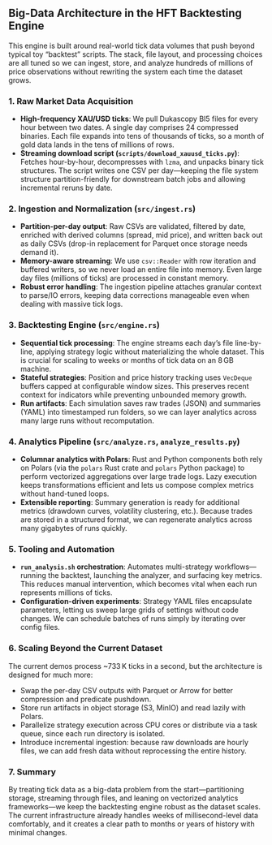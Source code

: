 ## Big-Data Architecture in the HFT Backtesting Engine

This engine is built around real-world tick data volumes that push beyond typical toy “backtest” scripts. The stack, file layout, and processing choices are all tuned so we can ingest, store, and analyze hundreds of millions of price observations without rewriting the system each time the dataset grows.

### 1. Raw Market Data Acquisition

- **High-frequency XAU/USD ticks**: We pull Dukascopy BI5 files for every hour between two dates. A single day comprises 24 compressed binaries. Each file expands into tens of thousands of ticks, so a month of gold data lands in the tens of millions of rows.
- **Streaming download script (`scripts/download_xauusd_ticks.py`)**: Fetches hour-by-hour, decompresses with `lzma`, and unpacks binary tick structures. The script writes one CSV per day—keeping the file system structure partition-friendly for downstream batch jobs and allowing incremental reruns by date.

### 2. Ingestion and Normalization (`src/ingest.rs`)

- **Partition-per-day output**: Raw CSVs are validated, filtered by date, enriched with derived columns (spread, mid price), and written back out as daily CSVs (drop-in replacement for Parquet once storage needs demand it).
- **Memory-aware streaming**: We use `csv::Reader` with row iteration and buffered writers, so we never load an entire file into memory. Even large day files (millions of ticks) are processed in constant memory.
- **Robust error handling**: The ingestion pipeline attaches granular context to parse/IO errors, keeping data corrections manageable even when dealing with massive tick logs.

### 3. Backtesting Engine (`src/engine.rs`)

- **Sequential tick processing**: The engine streams each day’s file line-by-line, applying strategy logic without materializing the whole dataset. This is crucial for scaling to weeks or months of tick data on an 8 GB machine.
- **Stateful strategies**: Position and price history tracking uses `VecDeque` buffers capped at configurable window sizes. This preserves recent context for indicators while preventing unbounded memory growth.
- **Run artifacts**: Each simulation saves raw trades (JSON) and summaries (YAML) into timestamped run folders, so we can layer analytics across many large runs without recomputation.

### 4. Analytics Pipeline (`src/analyze.rs`, `analyze_results.py`)

- **Columnar analytics with Polars**: Rust and Python components both rely on Polars (via the `polars` Rust crate and `polars` Python package) to perform vectorized aggregations over large trade logs. Lazy execution keeps transformations efficient and lets us compose complex metrics without hand-tuned loops.
- **Extensible reporting**: Summary generation is ready for additional metrics (drawdown curves, volatility clustering, etc.). Because trades are stored in a structured format, we can regenerate analytics across many gigabytes of runs quickly.

### 5. Tooling and Automation

- **`run_analysis.sh` orchestration**: Automates multi-strategy workflows—running the backtest, launching the analyzer, and surfacing key metrics. This reduces manual intervention, which becomes vital when each run represents millions of ticks.
- **Configuration-driven experiments**: Strategy YAML files encapsulate parameters, letting us sweep large grids of settings without code changes. We can schedule batches of runs simply by iterating over config files.

### 6. Scaling Beyond the Current Dataset

The current demos process ~733 K ticks in a second, but the architecture is designed for much more:

- Swap the per-day CSV outputs with Parquet or Arrow for better compression and predicate pushdown.
- Store run artifacts in object storage (S3, MinIO) and read lazily with Polars.
- Parallelize strategy execution across CPU cores or distribute via a task queue, since each run directory is isolated.
- Introduce incremental ingestion: because raw downloads are hourly files, we can add fresh data without reprocessing the entire history.

### 7. Summary

By treating tick data as a big-data problem from the start—partitioning storage, streaming through files, and leaning on vectorized analytics frameworks—we keep the backtesting engine robust as the dataset scales. The current infrastructure already handles weeks of millisecond-level data comfortably, and it creates a clear path to months or years of history with minimal changes.
